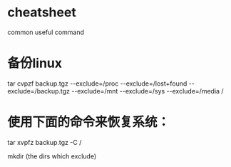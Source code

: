 # cheatsheet
common useful command

# 备份linux 

tar cvpzf backup.tgz --exclude=/proc --exclude=/lost+found --exclude=/backup.tgz --exclude=/mnt --exclude=/sys --exclude=/media  /

# 使用下面的命令来恢复系统：
tar xvpfz backup.tgz -C /

mkdir (the dirs which exclude)
